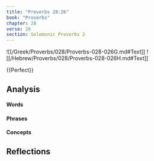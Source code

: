 ```yaml
---
title: "Proverbs 28:26"
book: "Proverbs"
chapter: 28
verse: 26
section: Solomonic Proverbs 2
---
```

![[/Greek/Proverbs/028/Proverbs-028-026G.md#Text]]
![[/Hebrew/Proverbs/028/Proverbs-028-026H.md#Text]]

{{Perfect}}

## Analysis

#### Words

#### Phrases

#### Concepts

## Reflections
